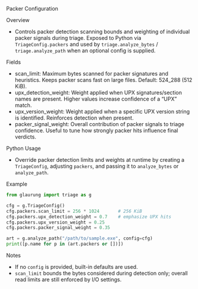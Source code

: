 Packer Configuration

Overview
- Controls packer detection scanning bounds and weighting of individual packer signals during triage. Exposed to Python via `TriageConfig.packers` and used by `triage.analyze_bytes` / `triage.analyze_path` when an optional config is supplied.

Fields
- scan_limit: Maximum bytes scanned for packer signatures and heuristics. Keeps packer scans fast on large files. Default: 524_288 (512 KiB).
- upx_detection_weight: Weight applied when UPX signatures/section names are present. Higher values increase confidence of a “UPX” match.
- upx_version_weight: Weight applied when a specific UPX version string is identified. Reinforces detection when present.
- packer_signal_weight: Overall contribution of packer signals to triage confidence. Useful to tune how strongly packer hits influence final verdicts.

Python Usage
- Override packer detection limits and weights at runtime by creating a `TriageConfig`, adjusting `packers`, and passing it to `analyze_bytes` or `analyze_path`.

Example
```python
from glaurung import triage as g

cfg = g.TriageConfig()
cfg.packers.scan_limit = 256 * 1024       # 256 KiB
cfg.packers.upx_detection_weight = 0.7    # emphasize UPX hits
cfg.packers.upx_version_weight = 0.25
cfg.packers.packer_signal_weight = 0.35

art = g.analyze_path("/path/to/sample.exe", config=cfg)
print([p.name for p in (art.packers or [])])
```

Notes
- If no `config` is provided, built-in defaults are used.
- `scan_limit` bounds the bytes considered during detection only; overall read limits are still enforced by I/O settings.
